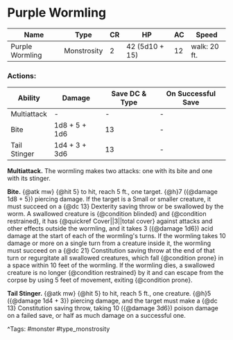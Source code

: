 # Purple Wormling

| Name | Type | CR | HP | AC | Speed |
|------|------|----|----|----|-------|
| Purple Wormling | Monstrosity | 2 | 42 (5d10 + 15) | 12 | walk: 20 ft. |

### Actions:

| Ability | Damage | Save DC & Type | On Successful Save |
|---------|--------|----------------|--------------------|
| Multiattack | - | - | - |
| Bite | 1d8 + 5 + 1d6 | 13 | - |
| Tail Stinger | 1d4 + 3 + 3d6 | 13 | - |


**Multiattack.** The wormling makes two attacks: one with its bite and one with its stinger.

**Bite.** {@atk mw} {@hit 5} to hit, reach 5 ft., one target. {@h}7 ({@damage 1d8 + 5}) piercing damage. If the target is a Small or smaller creature, it must succeed on a {@dc 13} Dexterity saving throw or be swallowed by the worm. A swallowed creature is {@condition blinded} and {@condition restrained}, it has {@quickref Cover||3||total cover} against attacks and other effects outside the wormling, and it takes 3 ({@damage 1d6}) acid damage at the start of each of the wormling's turns. If the wormling takes 10 damage or more on a single turn from a creature inside it, the wormling must succeed on a {@dc 21} Constitution saving throw at the end of that turn or regurgitate all swallowed creatures, which fall {@condition prone} in a space within 10 feet of the wormling. If the wormling dies, a swallowed creature is no longer {@condition restrained} by it and can escape from the corpse by using 5 feet of movement, exiting {@condition prone}.

**Tail Stinger.** {@atk mw} {@hit 5} to hit, reach 5 ft., one creature. {@h}5 ({@damage 1d4 + 3}) piercing damage, and the target must make a {@dc 13} Constitution saving throw, taking 10 ({@damage 3d6}) poison damage on a failed save, or half as much damage on a successful one.

^Tags: #monster #type_monstrosity